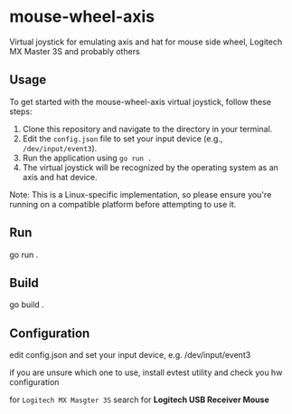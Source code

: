 # mouse-wheel-axis
Virtual joystick for emulating axis and hat for mouse side wheel, Logitech MX Master 3S and probably others

## Usage
To get started with the mouse-wheel-axis virtual joystick, follow these steps:

1. Clone this repository and navigate to the directory in your terminal.
2. Edit the `config.json` file to set your input device (e.g., `/dev/input/event3`).
3. Run the application using `go run .`
4. The virtual joystick will be recognized by the operating system as an axis and hat device.

Note: This is a Linux-specific implementation, so please ensure you're running on a compatible platform before attempting to use it.

## Run
go run .

## Build
go build .

## Configuration
edit config.json and set your input device, e.g. /dev/input/event3

if you are unsure which one to use, install evtest utility and check you hw configuration

for `Logitech MX Masgter 3S` search for **Logitech USB Receiver Mouse**